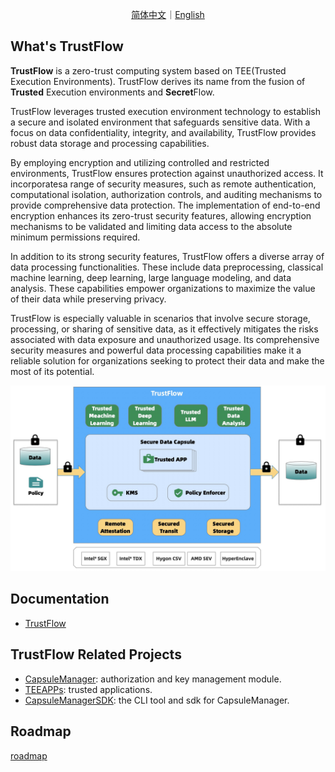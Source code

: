 <p align="center">
<a href="./README.zh-CN.md">简体中文</a>｜<a href="./README.md">English</a>
</p>

## What's TrustFlow

**TrustFlow** is a zero-trust computing system based on TEE(Trusted Execution Environments). TrustFlow derives its name from the fusion of **Trusted** Execution environments and **Secret**Flow. 

TrustFlow leverages trusted execution environment technology to establish a secure and isolated environment that safeguards sensitive data. With a focus on data confidentiality, integrity, and availability, TrustFlow provides robust data storage and processing capabilities.

By employing encryption and utilizing controlled and restricted environments, TrustFlow ensures protection against unauthorized access. It incorporatesa range of security measures, such as remote authentication, computational isolation, authorization controls, and auditing mechanisms to provide comprehensive data protection. The implementation of end-to-end encryption enhances its zero-trust security features, allowing encryption mechanisms to be validated and limiting data access to the absolute minimum permissions required.

In addition to its strong security features, TrustFlow offers a diverse array of data processing functionalities. These include data preprocessing, classical machine learning, deep learning, large language modeling, and data analysis. These capabilities empower organizations to maximize the value of their data while preserving privacy.

TrustFlow is especially valuable in scenarios that involve secure storage, processing, or sharing of sensitive data, as it effectively mitigates the risks associated with data exposure and unauthorized usage. Its comprehensive security measures and powerful data processing capabilities make it a reliable solution for organizations seeking to protect their data and make the most of its potential.

![trustflow](./docs/images/trustflow_en.jpg)

## Documentation

- [TrustFlow](https://www.secretflow.org.cn/docs/trustflow)

## TrustFlow Related Projects

- [CapsuleManager](https://github.com/asterinas/trustflow-capsule-manager): authorization and key management module.
- [TEEAPPs](https://github.com/asterinas/trustflow-teeapps): trusted applications.
- [CapsuleManagerSDK](https://github.com/asterinas/trustflow-capsule-manager-sdk): the CLI tool and sdk for CapsuleManager.

## Roadmap

[roadmap](./docs/advanced_topic/roadmap.md)